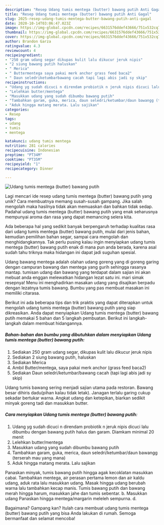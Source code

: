 ```yaml
---
description: "Resep Udang tumis mentega (butter) bawang putih Anti Gagal"
title: "Resep Udang tumis mentega (butter) bawang putih Anti Gagal"
slug: 2025-resep-udang-tumis-mentega-butter-bawang-putih-anti-gagal
date: 2020-10-14T03:06:47.023Z
image: https://img-global.cpcdn.com/recipes/6631576ddef43666/751x532cq70/udang-tumis-mentega-butter-bawang-putih-foto-resep-utama.jpg
thumbnail: https://img-global.cpcdn.com/recipes/6631576ddef43666/751x532cq70/udang-tumis-mentega-butter-bawang-putih-foto-resep-utama.jpg
cover: https://img-global.cpcdn.com/recipes/6631576ddef43666/751x532cq70/udang-tumis-mentega-butter-bawang-putih-foto-resep-utama.jpg
author: Brandon Garza
ratingvalue: 4.3
reviewcount: 4
recipeingredient:
- "250 gram udang segar dikupas kulit lalu dikucur jeruk nipis"
- "2 siung bawang putih haluskan"
- " Merica"
- " Buttermentega saya pakai merk anchor grass feed baca2"
- " Daun seledriketumbarbawang cacah tapi lagi abis jadi sy skip"
recipeinstructions:
- "Udang yg sudah dicuci n direndam probiotik n jeruk nipis dicuci lalu dibumbu dengan bawang putih halus dan garam. Diamkam minimal 20 menit"
- "Lelehkan butter/mentega"
- "Masukkan udang yang sudah dibumbu bawang putih"
- "Tambahkan garam, guka, merica, daun seledri/ketumbar/daun bawangg (terserah mau yang mana)"
- "Aduk hingga matang merata. Lalu sajikan"
categories:
- Resep
tags:
- udang
- tumis
- mentega

katakunci: udang tumis mentega 
nutrition: 281 calories
recipecuisine: Indonesian
preptime: "PT34M"
cooktime: "PT35M"
recipeyield: "1"
recipecategory: Dinner

---
```



![Udang tumis mentega (butter) bawang putih](https://img-global.cpcdn.com/recipes/6631576ddef43666/751x532cq70/udang-tumis-mentega-butter-bawang-putih-foto-resep-utama.jpg)

Lagi mencari ide resep udang tumis mentega (butter) bawang putih yang unik? Cara membuatnya memang susah-susah gampang. Jika salah mengolah maka hasilnya tidak akan memuaskan dan bahkan tidak sedap. Padahal udang tumis mentega (butter) bawang putih yang enak seharusnya mempunyai aroma dan rasa yang dapat memancing selera kita.

Ada beberapa hal yang sedikit banyak berpengaruh terhadap kualitas rasa dari udang tumis mentega (butter) bawang putih, mulai dari jenis bahan, kemudian pemilihan bahan segar, sampai cara mengolah dan menghidangkannya. Tak perlu pusing kalau ingin menyiapkan udang tumis mentega (butter) bawang putih enak di mana pun anda berada, karena asal sudah tahu triknya maka hidangan ini dapat jadi suguhan spesial.

Udang bawang mentega adalah olahan udang goreng yang di goreng garing dengan campuran bawang dan mentega yang gurih sehingga rasanya mantap. tumisan udang dan bawang yang terdapat dalam sajian ini akan mebuat anda enggan melewatkan hidangan lezat satu ini. mari simak resepnya! Menu ini menghadirkan masakan udang yang disajikan berpadu dengan lezatnya tumis bawang. Bumbu yang pas membuat masakan ini memiliki citarasa.


Berikut ini ada beberapa tips dan trik praktis yang dapat diterapkan untuk mengolah udang tumis mentega (butter) bawang putih yang siap dikreasikan. Anda dapat menyiapkan Udang tumis mentega (butter) bawang putih memakai 5 bahan dan 5 langkah pembuatan. Berikut ini langkah-langkah dalam membuat hidangannya.

<!--inarticleads1-->

##### Bahan-bahan dan bumbu yang dibutuhkan dalam menyiapkan Udang tumis mentega (butter) bawang putih:

1. Sediakan 250 gram udang segar, dikupas kulit lalu dikucur jeruk nipis
1. Sediakan 2 siung bawang putih, haluskan
1. Sediakan  Merica
1. Ambil  Butter/mentega, saya pakai merk anchor (grass feed baca2)
1. Sediakan  Daun seledri/ketumbar/bawang cacah (tapi lagi abis jadi sy skip)


Udang tumis bawang sering menjadi sajian utama pada restoran. Bawang besar dihiris dadu(pihan kalau tidak letak). Janagan terlalu garing cukup sekadar bertukar warna. Angkat udang dan ketepikan, biarkan sedikit minyak goreng tadi dan masukkan butter. 

<!--inarticleads2-->

##### Cara menyiapkan Udang tumis mentega (butter) bawang putih:

1. Udang yg sudah dicuci n direndam probiotik n jeruk nipis dicuci lalu dibumbu dengan bawang putih halus dan garam. Diamkam minimal 20 menit
1. Lelehkan butter/mentega
1. Masukkan udang yang sudah dibumbu bawang putih
1. Tambahkan garam, guka, merica, daun seledri/ketumbar/daun bawangg (terserah mau yang mana)
1. Aduk hingga matang merata. Lalu sajikan


Panaskan minyak, tumis bawang putih hingga agak kecoklatan masukkan cabai. Tambahkan mentega, air perasan pertama lemon dan air kaldu udang, aduk rata lalu masukkan udang. Masak hingga udang berubah warna lalu tambahkan kecap manis. Tumis bawang putih dan bawang merah hingga harum, masukkan jahe dan tumis sebentar. b. Masukkan udang Panaskan hingga mentega/margarin meleleh sempurna. d. 

Bagaimana? Gampang kan? Itulah cara membuat udang tumis mentega (butter) bawang putih yang bisa Anda lakukan di rumah. Semoga bermanfaat dan selamat mencoba!
